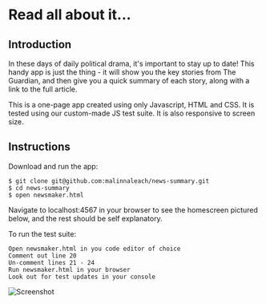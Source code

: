 # Read all about it...

Introduction
-------
In these days of daily political drama, it's important to stay up to date!  This handy app is just the thing - it will show you the key stories from The Guardian, and then give you a quick summary of each story, along with a link to the full article.

This is a one-page app created using only Javascript, HTML and CSS.  It is tested using our custom-made JS test suite.  It is also responsive to screen size.


Instructions
----

Download and run the app:
```
$ git clone git@github.com:malinnaleach/news-summary.git
$ cd news-summary
$ open newsmaker.html
```

Navigate to localhost:4567 in your browser to see the homescreen pictured below, and the rest should be self explanatory.

To run the test suite:
```
Open newsmaker.html in you code editor of choice
Comment out line 20
Un-comment lines 21 - 24
Run newsmaker.html in your browser
Look out for test updates in your console
```

![Screenshot](https://www.dropbox.com/s/re858mb3j8hoeuo/Screen%20Shot%202016-11-12%20at%2020.06.27.png?raw=1)
